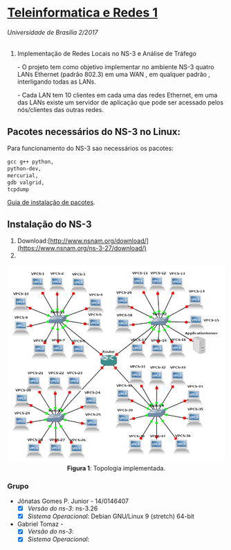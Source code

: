 # [Teleinformatica e Redes 1](https://github.com/jonataasgoomes/Projeto-Teleinformatica-e-Redes-1)
###### Universidade de Brasília 2/2017
1.  Implementação de Redes Locais no NS-3 e Análise de Tráfego
    <p>- O projeto tem como objetivo implementar no ambiente NS-3 quatro LANs Ethernet (padrão 802.3) em uma WAN , em qualquer padrão , interligando todas as LANs.</p>
    <p>- Cada LAN tem 10 clientes em cada uma das redes Ethernet, em uma das LANs existe um servidor de aplicação que pode ser acessado pelos nós/clientes das outras redes.</p>
    
## Pacotes necessários do NS-3 no Linux:
 Para funcionamento do NS-3 sao necessários os pacotes:
 ```
 gcc g++ python,
 python-dev,
 mercurial,
 gdb valgrid,
 tcpdump
 ```
   [Guia de instalação de pacotes](https://www.nsnam.org/wiki/Installation#Prerequisites).
 
 ## Instalação do NS-3
 1. Download:[http://www.nsnam.org/download/](https://www.nsnam.org/ns-3-27/download/)
 2. 

<p align="center">
  <img src="topologia.png">
  <br>
  <t><b>Figura 1</b>: Topologia implementada.</t>
  <br>
</p>

### Grupo
* Jônatas Gomes P. Junior  - 14/0146407
  - [X] _Versão do ns-3_: ns-3.26
  - [X] _Sistema Operacional_: Debian GNU/Linux 9 (stretch) 64-bit
* Gabriel Tomaz - 
  - [X] _Versão do ns-3_: 
  - [X] _Sistema Operacional_:
